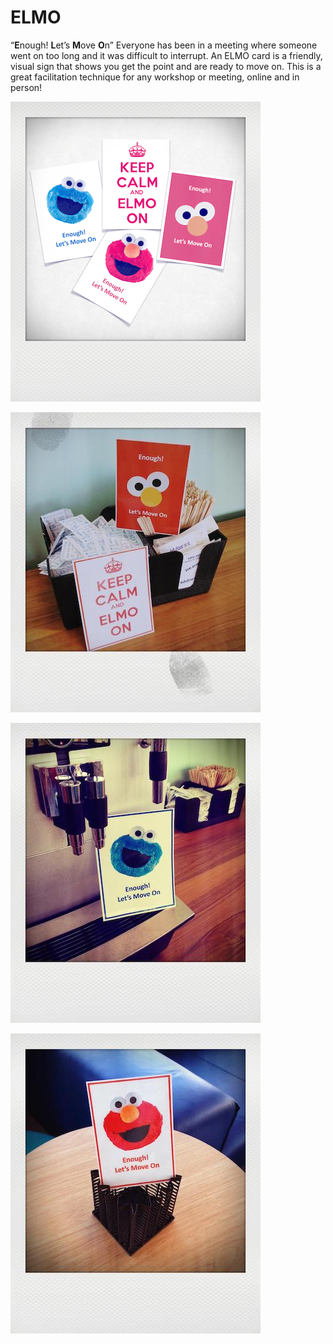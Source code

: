 # ELMO

“**E**nough! **L**et’s **M**ove **O**n” Everyone has been in a meeting where someone went on too long and it was difficult to interrupt. An ELMO card is a friendly, visual sign that shows you get the point and are ready to move on. This is a great facilitation technique for any workshop or meeting, online and in person! 

![](elmo.png)

![](elmo1.jpg)

![](elmo2.jpg)

![](elmo3.jpg)